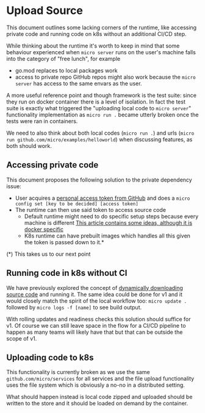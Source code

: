 # Upload Source

This document outlines some lacking corners of the runtime, like accessing private code and running code on k8s without
an additional CI/CD step.

While thinking about the runtime it's worth to keep in mind that some behaviour experienced when `micro server` runs on the user's machine
falls into the category of "free lunch", for example
- go.mod replaces to local packages work
- access to private repo GitHub repos might also work because the `micro server` has access to the same envars as the user.

A more useful reference point and though framework is the test suite: since they run on docker container there is a level of isolation.
In fact the test suite is exactly what triggered the "uploading local code to `micro server`" functionality implementation as `micro run .` became utterly broken
once the tests were ran in containers.

We need to also think about both local codes (`micro run .`) and urls (`micro run github.com/micro/examples/helloworld`) when discussing features, as both should work.

## Accessing private code

This document proposes the following solution to the private dependency issue:

- User acquires a [personal access token from GitHub](https://help.github.com/en/github/authenticating-to-github/creating-a-personal-access-token-for-the-command-line) and does a `micro config set [key to be decided] [access token]`
- The runtime can then use said token to access source code
  - Default runtime might need to do specific setup steps because every machine is different [This article contains some ideas, although it is docker specific](https://help.github.com/en/github/authenticating-to-github/creating-a-personal-access-token-for-the-command-line)
  - K8s runtime can have prebuilt images which handles all this given the token is passed down to it.*

(*) This takes us to our next point

## Running code in k8s without CI

We have previously explored the concept of [dynamically downloading source code](https://github.com/micro/micro/tree/master/service/runtime/cells) and running it. The same idea could be done for v1 and it would closely match the spirit of the local workflow too: `micro update .` followed by `micro logs -f [name]` to see build output.

With rolling updates and readiness checks this solution should suffice for v1. Of course we can still leave space in the flow for a CI/CD pipeline to happen as many teams will likely have that but that can be outside the scope of v1.

## Uploading code to k8s

This functionality is currently broken as we use the same `github.com/micro/services` for all services and the file upload functionality uses the file system which is obviously a no-no in a distributed setting.

What should happen instead is local code zipped and uploaded should be written to the store and it should be loaded on demand by the container.
